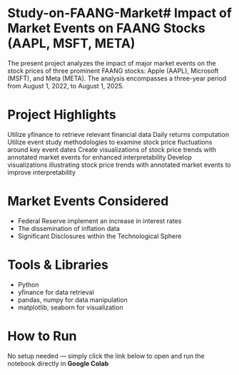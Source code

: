 # Study-on-FAANG-Market# Impact of Market Events on FAANG Stocks (AAPL, MSFT, META)

The present project analyzes the impact of major market events on the stock prices of three prominent FAANG stocks: Apple (AAPL), Microsoft (MSFT), and Meta (META). The analysis encompasses a three-year period from August 1, 2022, to August 1, 2025.

# Project Highlights
Utilize yfinance to retrieve relevant financial data
Daily returns computation
Utilize event study methodologies to examine stock price fluctuations around key event dates
Create visualizations of stock price trends with annotated market events for enhanced interpretability
Develop visualizations illustrating stock price trends with annotated market events to improve interpretability

# Market Events Considered
- Federal Reserve implement an increase in interest rates
- The dissemination of inflation data
- Significant Disclosures within the Technological Sphere

# Tools & Libraries
- Python
- yfinance for data retrieval
- pandas, numpy for data manipulation
- matplotlib, seaborn for visualization

# How to Run
No setup needed — simply click the link below to open and run the notebook directly in **Google Colab**


